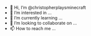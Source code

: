 - 👋 Hi, I’m @christopherplaysminecraft
- 👀 I’m interested in ...
- 🌱 I’m currently learning ...
- 💞️ I’m looking to collaborate on ...
- 📫 How to reach me ...

<!---
christopherplaysminecraft/christopherplaysminecraft is a ✨ special ✨ repository because its `README.md` (this file) appears on your GitHub profile.
You can click the Preview link to take a look at your changes.
--->
